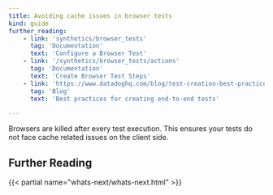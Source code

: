 ```yaml
---
title: Avoiding cache issues in browser tests
kind: guide
further_reading:
    - link: 'synthetics/browser_tests'
      tag: 'Documentation'
      text: 'Configure a Browser Test'
    - link: '/synthetics/browser_tests/actions'
      tag: 'Documentation'
      text: 'Create Browser Test Steps'
    - link: 'https://www.datadoghq.com/blog/test-creation-best-practices/'
      tag: 'Blog'
      text: 'Best practices for creating end-to-end tests'

---
```


Browsers are killed after every test execution. This ensures your tests do not face cache related issues on the client side.

## Further Reading

{{< partial name="whats-next/whats-next.html" >}}
